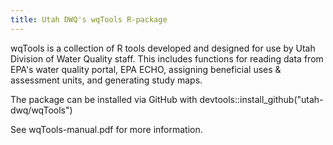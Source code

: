 ```yaml
---
title: Utah DWQ's wqTools R-package
---
```


wqTools is a collection of R tools developed and designed for use by Utah Division of Water Quality staff.
This includes functions for reading data from EPA's water quality portal, EPA ECHO, assigning beneficial uses & assessment units, and generating study maps.

The package can be installed via GitHub with devtools::install_github("utah-dwq/wqTools")

See wqTools-manual.pdf for more information.


